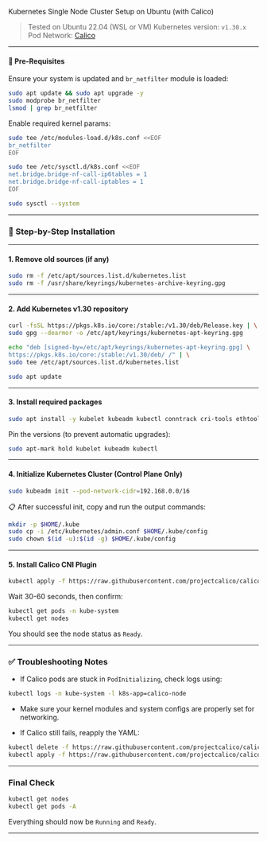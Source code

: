  Kubernetes Single Node Cluster Setup on Ubuntu (with Calico)

> Tested on Ubuntu 22.04 (WSL or VM)
> Kubernetes version: `v1.30.x`
> Pod Network: [Calico](https://docs.tigera.io/calico/latest/)

---

#### 📌 Pre-Requisites

Ensure your system is updated and `br_netfilter` module is loaded:

```bash
sudo apt update && sudo apt upgrade -y
sudo modprobe br_netfilter
lsmod | grep br_netfilter
```

Enable required kernel params:

```bash
sudo tee /etc/modules-load.d/k8s.conf <<EOF
br_netfilter
EOF

sudo tee /etc/sysctl.d/k8s.conf <<EOF
net.bridge.bridge-nf-call-ip6tables = 1
net.bridge.bridge-nf-call-iptables = 1
EOF

sudo sysctl --system
```

---

### 🧰 Step-by-Step Installation

---

#### 1. Remove old sources (if any)

```bash
sudo rm -f /etc/apt/sources.list.d/kubernetes.list
sudo rm -f /usr/share/keyrings/kubernetes-archive-keyring.gpg
```

---

#### 2. Add Kubernetes v1.30 repository

```bash
curl -fsSL https://pkgs.k8s.io/core:/stable:/v1.30/deb/Release.key | \
sudo gpg --dearmor -o /etc/apt/keyrings/kubernetes-apt-keyring.gpg

echo "deb [signed-by=/etc/apt/keyrings/kubernetes-apt-keyring.gpg] \
https://pkgs.k8s.io/core:/stable:/v1.30/deb/ /" | \
sudo tee /etc/apt/sources.list.d/kubernetes.list

sudo apt update
```

---

#### 3. Install required packages

```bash
sudo apt install -y kubelet kubeadm kubectl conntrack cri-tools ethtool socat
```

Pin the versions (to prevent automatic upgrades):

```bash
sudo apt-mark hold kubelet kubeadm kubectl
```

---

#### 4. Initialize Kubernetes Cluster (Control Plane Only)

```bash
sudo kubeadm init --pod-network-cidr=192.168.0.0/16
```

📋 After successful init, copy and run the output commands:

```bash
mkdir -p $HOME/.kube
sudo cp -i /etc/kubernetes/admin.conf $HOME/.kube/config
sudo chown $(id -u):$(id -g) $HOME/.kube/config
```

---

#### 5. Install Calico CNI Plugin

```bash
kubectl apply -f https://raw.githubusercontent.com/projectcalico/calico/v3.27.0/manifests/calico.yaml
```

Wait 30-60 seconds, then confirm:

```bash
kubectl get pods -n kube-system
kubectl get nodes
```

You should see the node status as `Ready`.

---

### ✅ Troubleshooting Notes

* If Calico pods are stuck in `PodInitializing`, check logs using:

```bash
kubectl logs -n kube-system -l k8s-app=calico-node
```

* Make sure your kernel modules and system configs are properly set for networking.

* If Calico still fails, reapply the YAML:

```bash
kubectl delete -f https://raw.githubusercontent.com/projectcalico/calico/v3.27.0/manifests/calico.yaml
kubectl apply -f https://raw.githubusercontent.com/projectcalico/calico/v3.27.0/manifests/calico.yaml
```

---

###  Final Check

```bash
kubectl get nodes
kubectl get pods -A
```

Everything should now be `Running` and `Ready`.

---

